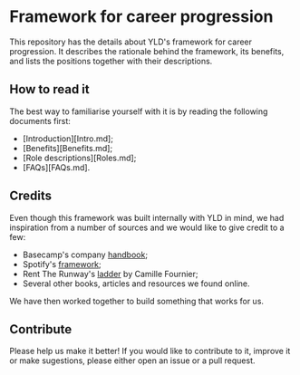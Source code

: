 # Framework for career progression

This repository has the details about YLD's framework for career progression. It
describes the rationale behind the framework, its benefits, and lists the
positions together with their descriptions.

## How to read it

The best way to familiarise yourself with it is by reading the following
documents first:

- [Introduction][Intro.md];
- [Benefits][Benefits.md];
- [Role descriptions][Roles.md];
- [FAQs][FAQs.md].

## Credits

Even though this framework was built internally with YLD in mind, we had
inspiration from a number of sources and we would like to give credit to a few:

- Basecamp's company [handbook][1];
- Spotify's [framework][2];
- Rent The Runway's [ladder][3] by Camille Fournier;
- Several other books, articles and resources we found online.

We have then worked together to build something that works for us.

## Contribute

Please help us make it better! If you would like to contribute to it, improve it
or make sugestions, please either open an issue or a pull request.

[1]: https://github.com/basecamp/handbook
[2]: https://labs.spotify.com/2016/02/15/spotify-technology-career-steps/
[3]: http://dresscode.renttherunway.com/blog/ladder
